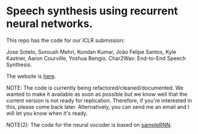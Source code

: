 # Speech synthesis using recurrent neural networks.

This repo has the code for our ICLR submission:

Jose Sotelo, Soroush Mehri, Kundan Kumar, João Felipe Santos, Kyle Kastner, Aaron Courville, Yoshua Bengio. Char2Wav: End-to-End Speech Synthesis.

The website is [here](https://www.josesotelo.com/speechsynthesis).

NOTE: The code is currently being refactored/cleaned/documented. We wanted to make it available as soon as possible but we know well that the current version is not ready for replication. Therefore, if you're interested in this, please come back later. Alternatively, you can send me an email and I will let you know when it's ready.

NOTE(2): The code for the neural vocoder is based on [sampleRNN](https://github.com/soroushmehr/sampleRNN_ICLR2017).